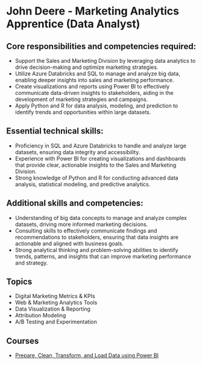 # John Deere - Marketing Analytics Apprentice (Data Analyst) 

## Core responsibilities and competencies required:

- Support the Sales and Marketing Division by leveraging data analytics to drive decision-making and optimize marketing strategies.
- Utilize Azure Databricks and SQL to manage and analyze big data, enabling deeper insights into sales and marketing performance.
- Create visualizations and reports using Power BI to effectively communicate data-driven insights to stakeholders, aiding in the development of marketing strategies and campaigns.
- Apply Python and R for data analysis, modeling, and prediction to identify trends and opportunities within large datasets.

## Essential technical skills:

- Proficiency in SQL and Azure Databricks to handle and analyze large datasets, ensuring data integrity and accessibility.
- Experience with Power BI for creating visualizations and dashboards that provide clear, actionable insights to the Sales and Marketing Division.
- Strong knowledge of Python and R for conducting advanced data analysis, statistical modeling, and predictive analytics.

## Additional skills and competencies:

- Understanding of big data concepts to manage and analyze complex datasets, driving more informed marketing decisions.
- Consulting skills to effectively communicate findings and recommendations to stakeholders, ensuring that data insights are actionable and aligned with business goals.
- Strong analytical thinking and problem-solving abilities to identify trends, patterns, and insights that can improve marketing performance and strategy.

## Topics

- Digital Marketing Metrics & KPIs
- Web & Marketing Analytics Tools
- Data Visualization & Reporting
- Attribution Modeling
- A/B Testing and Experimentation

## Courses

- [Prepare, Clean, Transform, and Load Data using Power BI](https://dpi.instructure.com/courses/301/assignments/2766) 
